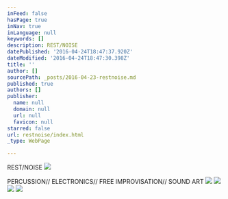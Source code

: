 ```yaml
---
inFeed: false
hasPage: true
inNav: true
inLanguage: null
keywords: []
description: REST/NOISE
datePublished: '2016-04-24T18:47:37.920Z'
dateModified: '2016-04-24T18:47:30.398Z'
title: ''
author: []
sourcePath: _posts/2016-04-23-restnoise.md
published: true
authors: []
publisher:
  name: null
  domain: null
  url: null
  favicon: null
starred: false
url: restnoise/index.html
_type: WebPage

---
```

REST/NOISE
![](https://the-grid-user-content.s3-us-west-2.amazonaws.com/09117c77-36b2-4e0b-b8ef-089fa3d50307.jpg)

PERCUSSION// ELECTRONICS// FREE IMPROVISATION// SOUND ART
![](https://the-grid-user-content.s3-us-west-2.amazonaws.com/90570d2b-b44f-4a0c-88a4-b59570fd92b3.png)
![](https://the-grid-user-content.s3-us-west-2.amazonaws.com/b10aca4f-f830-43c5-966e-ca2f3c0a4dbf.jpg)
![](https://the-grid-user-content.s3-us-west-2.amazonaws.com/60942e13-3e0d-4fa8-9d08-99b4d39a1c69.png)
![](https://the-grid-user-content.s3-us-west-2.amazonaws.com/ed92ca5f-4b48-4624-90eb-ed47e7bf581d.jpg)